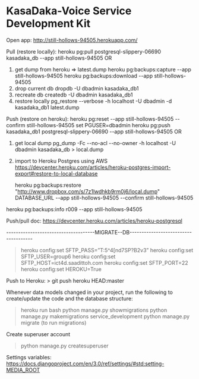 # KasaDaka-Voice Service Development Kit
Open app:
http://still-hollows-94505.herokuapp.com/

Pull (restore locally):
heroku pg:pull postgresql-slippery-06690 kasadaka_db --app still-hollows-94505
OR
1. get dump from heroku => latest.dump
	heroku pg:backups:capture --app still-hollows-94505
	heroku pg:backups:download --app still-hollows-94505
2. drop current db 
	 dropdb -U dbadmin kasadaka_db1
3. recreate db
	 createdb -U dbadmin kasadaka_db1 
4. restore locally
	pg_restore --verbose -h localhost -U dbadmin -d kasadaka_db1 latest.dump


Push (restore on heroku):
heroku pg:reset --app still-hollows-94505 --confirm still-hollows-94505
set PGUSER=dbadmin
heroku pg:push kasadaka_db1 postgresql-slippery-06690 --app still-hollows-94505
OR
1. get local dump
	pg_dump -Fc --no-acl --no-owner -h localhost -U dbadmin kasadaka_db > local.dump
2. import to Heroku Postgres using AWS
	https://devcenter.heroku.com/articles/heroku-postgres-import-export#restore-to-local-database
	
	heroku pg:backups:restore "http://www.dropbox.com/s/7z1lwdhkb9rm0j6/local.dump" DATABASE_URL --app still-hollows-94505 --confirm still-hollows-94505

heroku pg:backups:info r009 --app still-hollows-94505

Push/pull doc:
https://devcenter.heroku.com/articles/heroku-postgresql

-------------------------------------MIGRATE--DB-------------------------------------

> heroku config:set  SFTP_PASS=”T:5^4[nd7SP?B2v3”
> heroku config:set  SFTP_USER=group6
> heroku config:set  SFTP_HOST=ict4d.saadittoh.com
> heroku config:set  SFTP_PORT=22
> heroku config:set  HEROKU=True

Push to Heroku: > git push heroku HEAD:master

Whenever data models changed in your project, run the following to create/update the code and the database structure:
> heroku run bash
> python manage.py showmigrations
> python manage.py makemigrations service_development
> python manage.py migrate (to run migrations)

Create superuser account
> python manage.py createsuperuser

Settings variables:
https://docs.djangoproject.com/en/3.0/ref/settings/#std:setting-MEDIA_ROOT
